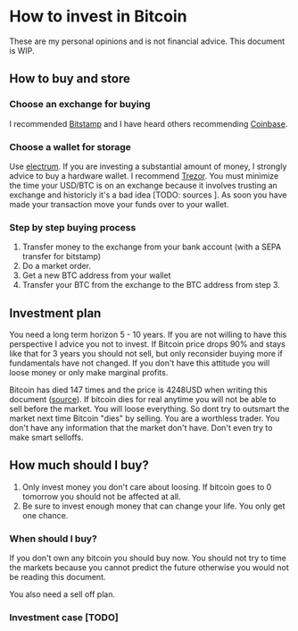 # How to invest in Bitcoin
These are my personal opinions and is not financial advice. This document is WIP.

## How to buy and store
### Choose an exchange for buying
I recommended [Bitstamp](http://bitstamp.net/) and I have heard others recommending [Coinbase](https://www.coinbase.com/join). 

### Choose a wallet for storage
Use [electrum](https://electrum.org/#home). If you are investing a substantial amount of money, I strongly advice to buy a hardware wallet. I recommend [Trezor](https://trezor.io/). You must minimize the time your USD/BTC is on an exchange because it involves trusting an exchange and historicly it's a bad idea [TODO: sources ]. As soon you have made your transaction move your funds over to your wallet. 

### Step by step buying process

1. Transfer money to the exchange from your bank account (with a SEPA transfer for bitstamp)
2. Do a market order.
3. Get a new BTC address from your wallet
4. Transfer your BTC from the exchange to the BTC address from step 3.

## Investment plan

You need a long term horizon 5 - 10 years. If you are not willing to have this perspective I advice you not to invest. If Bitcoin price drops 90% and stays like that for 3 years you should not sell, but only reconsider buying more if fundamentals have not changed. If you don't have this attitude you will loose money or only make marginal profits. 

Bitcoin has died 147 times and the price is 4248USD when writing this document ([source](https://99bitcoins.com/bitcoinobituaries/)). If bitcoin dies for real anytime you will not be able to sell before the market. You will loose everything. So dont try to outsmart the market next time Bitcoin "dies" by selling. You are a worthless trader. You don't have any information that the market don't have. Don't even try to make smart selloffs.

## How much should I buy?

1. Only invest money you don't care about loosing. If bitcoin goes to 0 tomorrow you should not be affected at all.
2. Be sure to invest enough money that can change your life. You only get one chance.

### When should I buy? 
If you don't own any bitcoin you should buy now. You should not try to time the markets because you cannot predict the future otherwise you would not be reading this document.

You also need a sell off plan. 

### Investment case [TODO]
